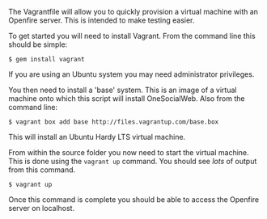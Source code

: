 

The Vagrantfile will allow you to quickly provision a virtual machine with an Openfire server. This is intended to make testing easier.

To get started you will need to install Vagrant. From the command line this should be simple:

    $ gem install vagrant
    
If you are using an Ubuntu system you may need administrator privileges.

You then need to install a 'base' system. This is an image of a virtual machine onto which this script will install OneSocialWeb. Also from the command line:

    $ vagrant box add base http://files.vagrantup.com/base.box
    
This will install an Ubuntu Hardy LTS virtual machine.

From within the source folder you now need to start the virtual machine. This is done using the `vagrant up` command. You should see _lots_ of output from this command.

    $ vagrant up
    
Once this command is complete you should be able to access the Openfire server on localhost. 
